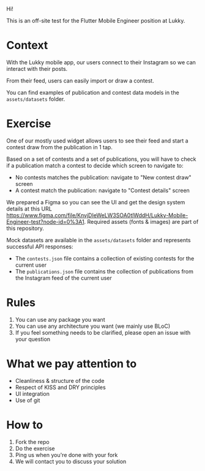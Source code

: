 Hi!

This is an off-site test for the Flutter Mobile Engineer position at Lukky.

# Context

With the Lukky mobile app, our users connect to their Instagram so we can interact with their posts.

From their feed, users can easily import or draw a contest.

You can find examples of publication and contest data models in the `assets/datasets` folder.

# Exercise

One of our mostly used widget allows users to see their feed and start a contest draw from the 
publication in 1 tap.

Based on a set of contests and a set of publications, you will have to check if a publication 
match a contest to decide which screen to navigate to:

- No contests matches the publication: navigate to "New contest draw" screen
- A contest match the publication: navigate to "Contest details" screen

We prepared a Figma so you can see the UI and get the design system details at this URL 
https://www.figma.com/file/KnvjDIeWeLW3SOA0tlWddH/Lukky-Mobile-Engineer-test?node-id=0%3A1.
Required assets (fonts & images) are part of this repository.

Mock datasets are available in the `assets/datasets` folder and represents successful API responses:

- The `contests.json` file contains a collection of existing contests for the current user
- The `publications.json` file contains the collection of publications from the Instagram feed of 
  the current user
  
# Rules

1. You can use any package you want
2. You can use any architecture you want (we mainly use BLoC)
3. If you feel something needs to be clarified, please open an issue with your question

# What we pay attention to

- Cleanliness & structure of the code
- Respect of KISS and DRY principles
- UI integration 
- Use of git

# How to

1. Fork the repo
2. Do the exercise
3. Ping us when you're done with your fork
4. We will contact you to discuss your solution